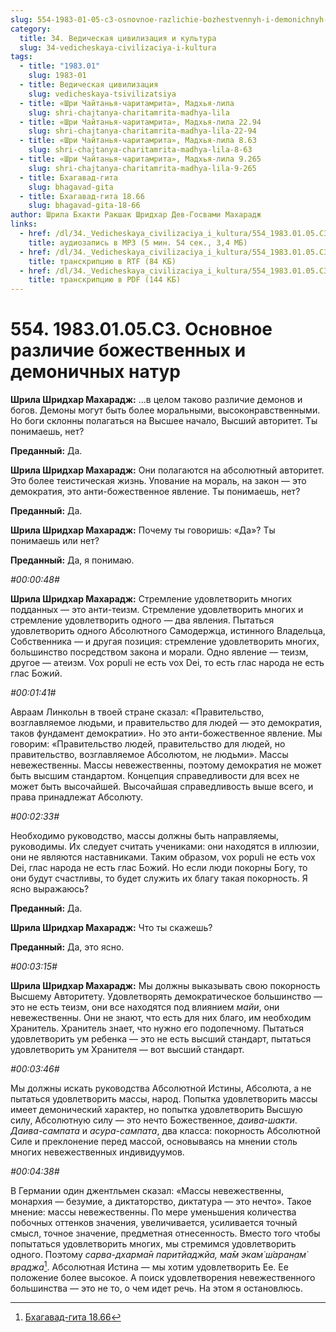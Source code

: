 ```yaml
---
slug: 554-1983-01-05-c3-osnovnoe-razlichie-bozhestvennyh-i-demonichnyh-natur
category:
  title: 34. Ведическая цивилизация и культура
  slug: 34-vedicheskaya-civilizaciya-i-kultura
tags:
  - title: "1983.01"
    slug: 1983-01
  - title: Ведическая цивилизация
    slug: vedicheskaya-tsivilizatsiya
  - title: «Шри Чайтанья-чаритамрита», Мадхья-лила
    slug: shri-chajtanya-charitamrita-madhya-lila
  - title: «Шри Чайтанья-чаритамрита», Мадхья-лила 22.94
    slug: shri-chajtanya-charitamrita-madhya-lila-22-94
  - title: «Шри Чайтанья-чаритамрита», Мадхья-лила 8.63
    slug: shri-chajtanya-charitamrita-madhya-lila-8-63
  - title: «Шри Чайтанья-чаритамрита», Мадхья-лила 9.265
    slug: shri-chajtanya-charitamrita-madhya-lila-9-265
  - title: Бхагавад-гита
    slug: bhagavad-gita
  - title: Бхагавад-гита 18.66
    slug: bhagavad-gita-18-66
author: Шрила Бхакти Ракшак Шридхар Дев-Госвами Махарадж
links:
  - href: /dl/34._Vedicheskaya_civilizaciya_i_kultura/554_1983.01.05.C3_SridharMj_Osnovnoe_razlichie_bojestvennyh_i_demonicheskih_natur.mp3
    title: аудиозапись в MP3 (5 мин. 54 сек., 3,4 МБ)
  - href: /dl/34._Vedicheskaya_civilizaciya_i_kultura/554_1983.01.05.C3_SridharMj_Osnovnoe_razlichie_bojestvennyh_i_demonicheskih_natur.rtf
    title: транскрипцию в RTF (84 КБ)
  - href: /dl/34._Vedicheskaya_civilizaciya_i_kultura/554_1983.01.05.C3_SridharMj_Osnovnoe_razlichie_bojestvennyh_i_demonicheskih_natur.pdf
    title: транскрипцию в PDF (144 КБ)
---
```


# 554. 1983.01.05.C3. Основное различие божественных и демоничных натур

**Шрила Шридхар Махарадж:** …в целом таково различие демонов и богов. Демоны могут быть более моральными, высоконравственными. Но боги склонны полагаться на Высшее начало, Высший авторитет. Ты понимаешь, нет?

**Преданный:** Да.

**Шрила Шридхар Махарадж:** Они полагаются на абсолютный авторитет. Это более теистическая жизнь. Упование на мораль, на закон — это демократия, это анти-божественное явление. Ты понимаешь, нет?

**Преданный:** Да.

**Шрила Шридхар Махарадж:** Почему ты говоришь: «Да»? Ты понимаешь или нет?

**Преданный:** Да, я понимаю.

*#00:00:48#*

**Шрила Шридхар Махарадж:** Стремление удовлетворить многих подданных — это анти-теизм. Стремление удовлетворить многих и стремление удовлетворить одного — два явления. Пытаться удовлетворить одного Абсолютного Самодержца, истинного Владельца, Собственника — и другая позиция: стремление удовлетворить многих, большинство посредством закона и морали. Одно явление — теизм, другое — атеизм. Vox populi не есть vox Dei, то есть глас народа не есть глас Божий.

*#00:01:41#*

Авраам Линкольн в твоей стране сказал: «Правительство, возглавляемое людьми, и правительство для людей — это демократия, таков фундамент демократии». Но это анти-божественное явление. Мы говорим: «Правительство людей, правительство для людей, но правительство, возглавляемое Абсолютом, не людьми». Массы невежественны. Массы невежественны, поэтому демократия не может быть высшим стандартом. Концепция справедливости для всех не может быть высочайшей. Высочайшая справедливость выше всего, и права принадлежат Абсолюту.

*#00:02:33#*

Необходимо руководство, массы должны быть направляемы, руководимы. Их следует считать учениками: они находятся в иллюзии, они не являются наставниками. Таким образом, vox populi не есть vox Dei, глас народа не есть глас Божий. Но если люди покорны Богу, то они будут счастливы, то будет служить их благу такая покорность. Я ясно выражаюсь?

**Преданный:** Да.

**Шрила Шридхар Махарадж:** Что ты скажешь?

**Преданный:** Да, это ясно.

*#00:03:15#*

**Шрила Шридхар Махарадж:** Мы должны выказывать свою покорность Высшему Авторитету. Удовлетворять демократическое большинство — это не есть теизм, они все находятся под влиянием *майи*, они невежественны. Они не знают, что есть для них благо, им необходим Хранитель. Хранитель знает, что нужно его подопечному. Пытаться удовлетворить ум ребенка — это не есть высший стандарт, пытаться удовлетворить ум Хранителя — вот высший стандарт.

*#00:03:46#*

Мы должны искать руководства Абсолютной Истины, Абсолюта, а не пытаться удовлетворить массы, народ. Попытка удовлетворить массы имеет демонический характер, но попытка удовлетворить Высшую силу, Абсолютную силу — это нечто Божественное, *даива-шакти*. *Даива-сампата* и *асура-сампата*, два класса: покорность Абсолютной Силе и преклонение перед массой, основываясь на мнении столь многих невежественных индивидуумов.

*#00:04:38#*

В Германии один джентльмен сказал: «Массы невежественны, монархия — безумие, а диктаторство, диктатура — это нечто». Такое мнение: массы невежественны. По мере уменьшения количества побочных оттенков значения, увеличивается, усиливается точный смысл, точное значение, предметная отнесенность. Вместо того чтобы попытаться удовлетворить многих, мы стремимся удовлетворить одного. Поэтому *сарва-дхарма̄н паритйаджйа, ма̄м экам̇ ш́аран̣ам̇ враджа*[^_ftn1]. Абсолютная Истина — мы хотим удовлетворить Ее. Ее положение более высокое. А поиск удовлетворения невежественного большинства — это не то, о чем идет речь. На этом я остановлюсь.



[^_ftn1]: [Бхагавад-гита 18.66](../notes/bhagavad-gita/bhagavad-gita-18-66.md)
